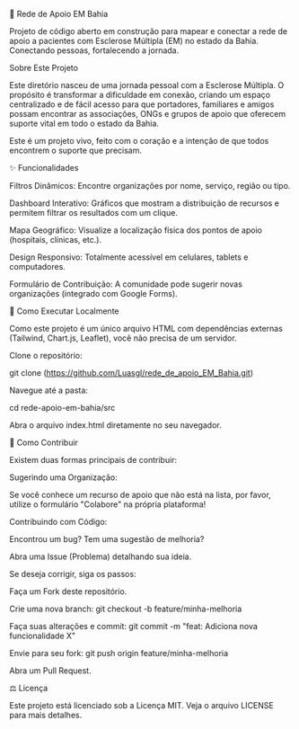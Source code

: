 🧡 Rede de Apoio EM Bahia

Projeto de código aberto em construção para mapear e conectar a rede de apoio a pacientes com Esclerose Múltipla (EM) no estado da Bahia. Conectando pessoas, fortalecendo a jornada.

Sobre Este Projeto

Este diretório nasceu de uma jornada pessoal com a Esclerose Múltipla. O propósito é transformar a dificuldade em conexão, criando um espaço centralizado e de fácil acesso para que portadores, familiares e amigos possam encontrar as associações, ONGs e grupos de apoio que oferecem suporte vital em todo o estado da Bahia.

Este é um projeto vivo, feito com o coração e a intenção de que todos encontrem o suporte que precisam.

✨ Funcionalidades

Filtros Dinâmicos: Encontre organizações por nome, serviço, região ou tipo.

Dashboard Interativo: Gráficos que mostram a distribuição de recursos e permitem filtrar os resultados com um clique.

Mapa Geográfico: Visualize a localização física dos pontos de apoio (hospitais, clínicas, etc.).

Design Responsivo: Totalmente acessível em celulares, tablets e computadores.

Formulário de Contribuição: A comunidade pode sugerir novas organizações (integrado com Google Forms).

🚀 Como Executar Localmente

Como este projeto é um único arquivo HTML com dependências externas (Tailwind, Chart.js, Leaflet), você não precisa de um servidor.

Clone o repositório:

git clone (https://github.com/Luasgl/rede_de_apoio_EM_Bahia.git)


Navegue até a pasta:

cd rede-apoio-em-bahia/src


Abra o arquivo index.html diretamente no seu navegador.

🤝 Como Contribuir

Existem duas formas principais de contribuir:

Sugerindo uma Organização:

Se você conhece um recurso de apoio que não está na lista, por favor, utilize o formulário "Colabore" na própria plataforma!

Contribuindo com Código:

Encontrou um bug? Tem uma sugestão de melhoria?

Abra uma Issue (Problema) detalhando sua ideia.

Se deseja corrigir, siga os passos:

Faça um Fork deste repositório.

Crie uma nova branch: git checkout -b feature/minha-melhoria

Faça suas alterações e commit: git commit -m "feat: Adiciona nova funcionalidade X"

Envie para seu fork: git push origin feature/minha-melhoria

Abra um Pull Request.

⚖️ Licença

Este projeto está licenciado sob a Licença MIT. Veja o arquivo LICENSE para mais detalhes.
